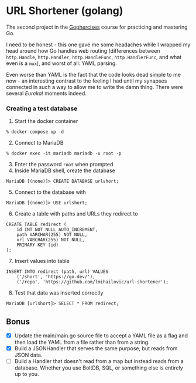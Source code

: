 # URL Shortener (golang)
The second project in the [Gophercises](https://gophercises.com/) course for
practicing and mastering Go.

I need to be honest - this one gave me some headaches while I wrapped my head
around how Go handles web routing (differences between `http.Handle`, `http.Handler`, `http.HandleFunc`, `http.HandlerFunc`,
and what even is a `mux`), and worst of all: YAML parsing.

Even worse than YAML is the fact that the code looks dead simple to me now -
an interesting contrast to the feeling I had until my synapses connected in
such a way to allow me to write the damn thing. There were several _Eureka!_
moments indeed.

### Creating a test database
1. Start the docker container
```
% docker-compose up -d
```
2. Connect to MariaDB
```
% docker exec -it mariadb mariadb -u root -p
```
3. Enter the password `root` when prompted
4. Inside MariaDB shell, create the database
```
MariaDB [(none)]> CREATE DATABASE urlshort;
```
5. Connect to the database with
```
MariaDB [(none)]> USE urlshort;
```
6. Create a table with paths and URLs they redirect to
```
CREATE TABLE redirect (
    id INT NOT NULL AUTO_INCREMENT,
    path VARCHAR(255) NOT NULL,
    url VARCHAR(255) NOT NULL,
    PRIMARY KEY (id)
);
```
7. Insert values into table
```
INSERT INTO redirect (path, url) VALUES
    ('/short', 'https://go.dev/'),
    ('/repo', 'https://github.com/lmihailovic/url-shortener');
```
8. Test that data was inserted correctly
```
MariaDB [urlshort]> SELECT * FROM redirect;
```
## Bonus
- [x] Update the main/main.go source file to accept a YAML file as a flag and then
load the YAML from a file rather than from a string.
- [x] Build a JSONHandler that serves the same purpose, but reads from JSON data.
- [ ] Build a Handler that doesn't read from a map but instead reads from a database.
Whether you use BoltDB, SQL, or something else is entirely up to you.